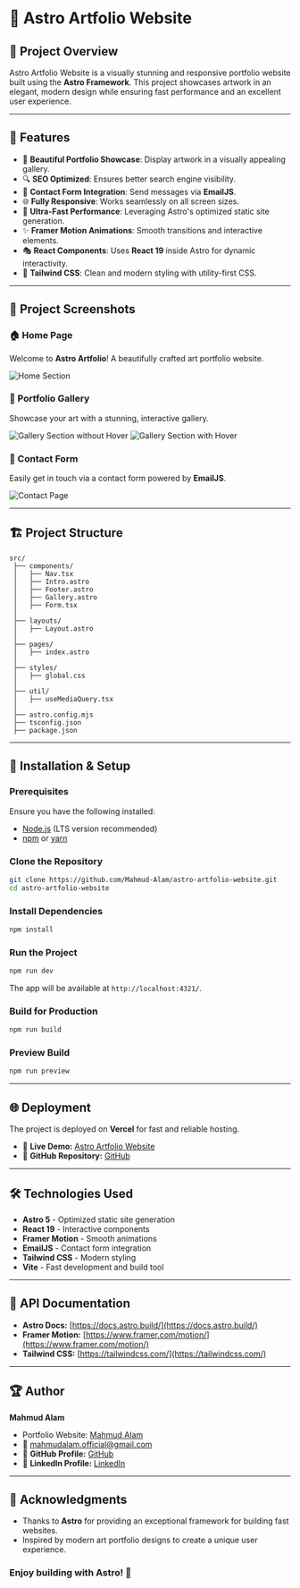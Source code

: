 # 🌌 Astro Artfolio Website

## 📌 Project Overview
Astro Artfolio Website is a visually stunning and responsive portfolio website built using the **Astro Framework**. This project showcases artwork in an elegant, modern design while ensuring fast performance and an excellent user experience. 

---

## 🚀 Features
- 🎨 **Beautiful Portfolio Showcase**: Display artwork in a visually appealing gallery.
- 🔍 **SEO Optimized**: Ensures better search engine visibility.
- 📩 **Contact Form Integration**: Send messages via **EmailJS**.
- 🌐 **Fully Responsive**: Works seamlessly on all screen sizes.
- 🚀 **Ultra-Fast Performance**: Leveraging Astro's optimized static site generation.
- ✨ **Framer Motion Animations**: Smooth transitions and interactive elements.
- 🎭 **React Components**: Uses **React 19** inside Astro for dynamic interactivity.
- 🎨 **Tailwind CSS**: Clean and modern styling with utility-first CSS.

---

## 📸 Project Screenshots

### 🏠 Home Page
Welcome to **Astro Artfolio**! A beautifully crafted art portfolio website.

![Home Section](https://github.com/Mahmud-Alam/astro-artfolio-website/blob/main/public/screenshots/01.png)

### 🎨 Portfolio Gallery
Showcase your art with a stunning, interactive gallery.

![Gallery Section without Hover](https://github.com/Mahmud-Alam/astro-artfolio-website/blob/main/public/screenshots/02.png)
![Gallery Section with Hover](https://github.com/Mahmud-Alam/astro-artfolio-website/blob/main/public/screenshots/03.png)

### 📩 Contact Form
Easily get in touch via a contact form powered by **EmailJS**.

![Contact Page](https://github.com/Mahmud-Alam/astro-artfolio-website/blob/main/public/screenshots/04.png)

---

## 🏗️ Project Structure
```
src/
 ├── components/
 │   ├── Nav.tsx
 │   ├── Intro.astro
 │   ├── Footer.astro
 │   ├── Gallery.astro
 │   ├── Form.tsx
 │
 ├── layouts/
 │   ├── Layout.astro
 │
 ├── pages/
 │   ├── index.astro
 │
 ├── styles/
 │   ├── global.css
 │
 ├── util/
 │   ├── useMediaQuery.tsx
 │
 ├── astro.config.mjs
 ├── tsconfig.json
 ├── package.json
```

---

## 🔧 Installation & Setup
### Prerequisites
Ensure you have the following installed:
- [Node.js](https://nodejs.org/) (LTS version recommended)
- [npm](https://www.npmjs.com/) or [yarn](https://yarnpkg.com/)

### Clone the Repository
```sh
git clone https://github.com/Mahmud-Alam/astro-artfolio-website.git
cd astro-artfolio-website
```

### Install Dependencies
```sh
npm install
```

### Run the Project
```sh
npm run dev
```
The app will be available at `http://localhost:4321/`.

### Build for Production
```sh
npm run build
```

### Preview Build
```sh
npm run preview
```

---

## 🌐 Deployment
The project is deployed on **Vercel** for fast and reliable hosting.

- 🔗 **Live Demo:** [Astro Artfolio Website](https://artfolio-mahmud.vercel.app/)
- 🔗 **GitHub Repository:** [GitHub](https://github.com/Mahmud-Alam/astro-artfolio-website)

---

## 🛠️ Technologies Used
- **Astro 5** - Optimized static site generation
- **React 19** - Interactive components
- **Framer Motion** - Smooth animations
- **EmailJS** - Contact form integration
- **Tailwind CSS** - Modern styling
- **Vite** - Fast development and build tool

---

## 🔗 API Documentation
- **Astro Docs:** [https://docs.astro.build/](https://docs.astro.build/)
- **Framer Motion:** [https://www.framer.com/motion/](https://www.framer.com/motion/)
- **Tailwind CSS:** [https://tailwindcss.com/](https://tailwindcss.com/)

---

## 🏆 Author
**Mahmud Alam**  
- Portfolio Website: [Mahmud Alam](https://mahmudalam.com/)
- 📧 mahmudalam.official@gmail.com
- 🔗 **GitHub Profile:** [GitHub](https://github.com/Mahmud-Alam)
- 🔗 **LinkedIn Profile:** [LinkedIn](https://www.linkedin.com/in/mahmudalamofficial/)

---

## 🎉 Acknowledgments
- Thanks to **Astro** for providing an exceptional framework for building fast websites.
- Inspired by modern art portfolio designs to create a unique user experience.

### Enjoy building with Astro! 🚀